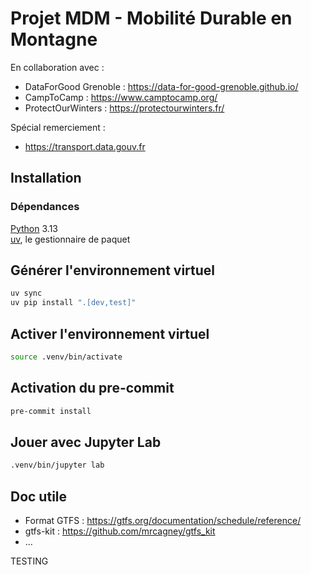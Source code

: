 # Projet MDM - Mobilité Durable en Montagne

En collaboration avec :
* DataForGood Grenoble : https://data-for-good-grenoble.github.io/
* CampToCamp : https://www.camptocamp.org/
* ProtectOurWinters : https://protectourwinters.fr/


Spécial remerciement :
* https://transport.data.gouv.fr




## Installation

### Dépendances

[Python](https://www.python.org/downloads/) 3.13\
[uv](https://docs.astral.sh/uv/getting-started/installation/), le gestionnaire de paquet

## Générer l'environnement virtuel
```sh
uv sync
uv pip install ".[dev,test]"
```

## Activer l'environnement virtuel
```sh
source .venv/bin/activate
```

## Activation du pre-commit

```sh
pre-commit install
```

## Jouer avec Jupyter Lab

```sh
.venv/bin/jupyter lab
```


## Doc utile

- Format GTFS : https://gtfs.org/documentation/schedule/reference/
- gtfs-kit : https://github.com/mrcagney/gtfs_kit
- …

TESTING
